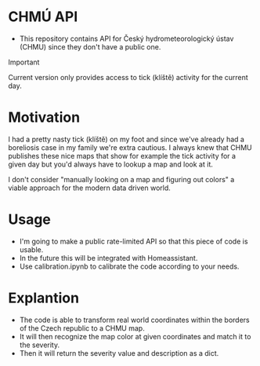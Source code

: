 # CHMÚ API
- This repository contains API for Český hydrometeorologický ústav (CHMU) since they don't have a public one. 
> [!IMPORTANT]
> Current version only provides access to tick (klíště) activity for the current day.

# Motivation
I had a pretty nasty tick (klíště) on my foot and since we've already had a boreliosis case in my family we're extra cautious. I always knew that CHMU publishes these nice maps that show for example the tick activity for a given day but you'd always have to lookup a map and look at it.

I don't consider "manually looking on a map and figuring out colors" a viable approach for the modern data driven world. 

# Usage
- I'm going to make a public rate-limited API so that this piece of code is usable. 
- In the future this will be integrated with Homeassistant.
- Use calibration.ipynb to calibrate the code according to your needs.

# Explantion
- The code is able to transform real world coordinates within the borders of the Czech republic to a CHMU map.
- It will then recognize the map color at given coordinates and match it to the severity. 
- Then it will return the severity value and description as a dict.
